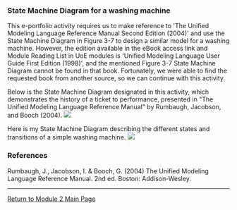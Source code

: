 ### State Machine Diagram for a washing machine

This e-portfolio activity requires us to make reference to 'The Unified Modeling Language Reference Manual Second Edition (2004)' and use the State Machine Diagram in Figure 3-7 to design a similar model for a washing machine. 
However, the edition available in the eBook access link and Module Reading List in UoE modules is 'Unified Modeling Language User Guide First Edition (1998)', and the mentioned Figure 3-7 State Machine Diagram cannot be found in that book. 
Fortunately, we were able to find the requested book from another source, so we can continue with this activity.

Below is the State Machine Diagram designated in this activity, which demonstrates the history of a ticket to performance, presented in "The Unified Modeling Language Reference Manual" by Rumbaugh, Jacobson, and Booch (2004).
<img src="https://helenhelene.github.io/eportfolio/images/OOP_Unit03_Reference.jpg"/>


Here is my State Machine Diagram describing the different states and transitions of a simple washing machine.
<img src="https://helenhelene.github.io/eportfolio/images/WashingMach.jpg"/>

### References
Rumbaugh, J., Jacobson, I. & Booch, G. (2004) The Unified Modeling Language Reference Manual. 2nd ed. Boston: Addison-Wesley.  

---

[Return to Module 2 Main Page](OOP.md)
